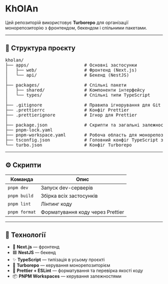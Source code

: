# KhOlAn

Цей репозиторій використовує **Turborepo** для організації монорепозиторію з фронтендом, бекендом і спільними пакетами.

---

## 📁 Структура проєкту

<pre>
kholan/
├── apps/                     # Основні застосунки
│   ├── web/                  # Фронтенд (Next.js)
│   └── api/                  # Бекенд (NestJS)
│
├── packages/                 # Спільні пакети
│   ├── shared/               # Компоненти інтерфейсу
│   └── types/                # Спільні типи TypeScript
│
├── .gitignore                # Правила ігнорування для Git
├── .prettierrc               # Конфіг Prettier
├── .prettierignore           # Ігнор для Prettier
│
├── package.json              # Скрипти та загальні залежності
├── pnpm-lock.yaml
├── pnpm-workspace.yaml       # Робоча область для монорепозиторію
├── tsconfig.json             # Головний конфіг TypeScript з project references
└── turbo.json                # Конфіг Turborepo
</pre>

---

## ⚙️ Скрипти

| Команда       | Опис                             |
| ------------- | -------------------------------- |
| `pnpm dev`    | Запуск dev-серверів              |
| `pnpm build`  | Збірка всіх застосунків          |
| `pnpm lint`   | Лінтинг коду                     |
| `pnpm format` | Форматування коду через Prettier |

---

## 🧰 Технології

- 🔷 **Next.js** — фронтенд
- 🟦 **NestJS** — бекенд
- ✨ **TypeScript** — типізація в усьому проєкті
- 🚀 **Turborepo** — керування монорепозиторієм
- 🧹 **Prettier + ESLint** — форматування та перевірка якості коду
- 📦 **PNPM Workspaces** — керування залежностями
